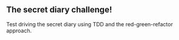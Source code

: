 ## The secret diary challenge!

Test driving the secret diary using TDD and the red-green-refactor approach.
